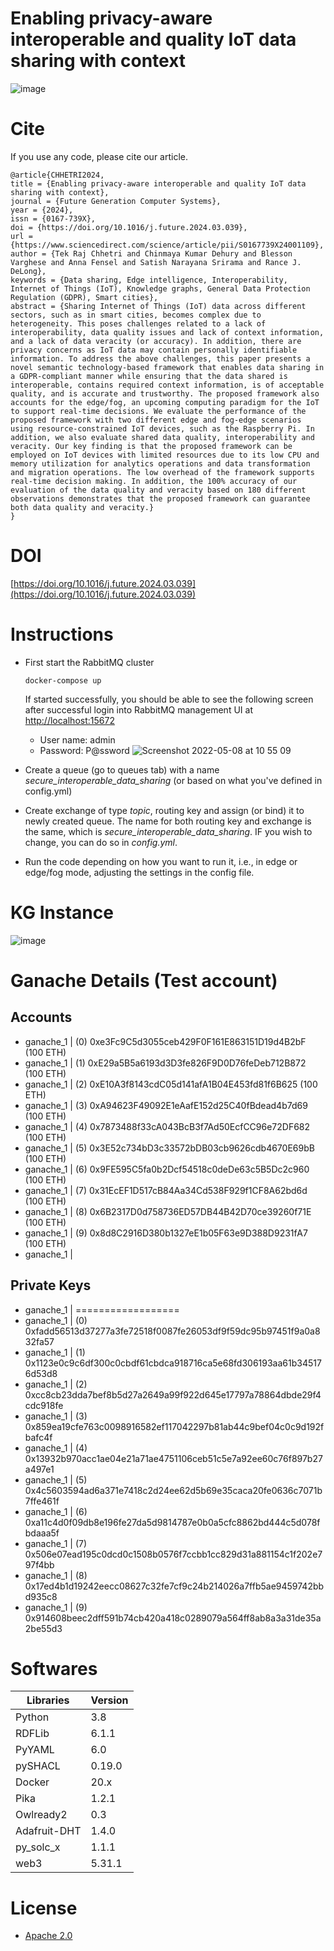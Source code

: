 # Enabling privacy-aware interoperable and quality IoT data sharing with context
![image](https://github.com/tekrajchhetri/secure-interoperable-data-sharing/assets/52251022/2cd71471-2841-4116-956c-e365f2e32557)



# Cite
If you use any code, please cite our article.
```
@article{CHHETRI2024,
title = {Enabling privacy-aware interoperable and quality IoT data sharing with context},
journal = {Future Generation Computer Systems},
year = {2024},
issn = {0167-739X},
doi = {https://doi.org/10.1016/j.future.2024.03.039},
url = {https://www.sciencedirect.com/science/article/pii/S0167739X24001109},
author = {Tek Raj Chhetri and Chinmaya Kumar Dehury and Blesson Varghese and Anna Fensel and Satish Narayana Srirama and Rance J. DeLong},
keywords = {Data sharing, Edge intelligence, Interoperability, Internet of Things (IoT), Knowledge graphs, General Data Protection Regulation (GDPR), Smart cities},
abstract = {Sharing Internet of Things (IoT) data across different sectors, such as in smart cities, becomes complex due to heterogeneity. This poses challenges related to a lack of interoperability, data quality issues and lack of context information, and a lack of data veracity (or accuracy). In addition, there are privacy concerns as IoT data may contain personally identifiable information. To address the above challenges, this paper presents a novel semantic technology-based framework that enables data sharing in a GDPR-compliant manner while ensuring that the data shared is interoperable, contains required context information, is of acceptable quality, and is accurate and trustworthy. The proposed framework also accounts for the edge/fog, an upcoming computing paradigm for the IoT to support real-time decisions. We evaluate the performance of the proposed framework with two different edge and fog-edge scenarios using resource-constrained IoT devices, such as the Raspberry Pi. In addition, we also evaluate shared data quality, interoperability and veracity. Our key finding is that the proposed framework can be employed on IoT devices with limited resources due to its low CPU and memory utilization for analytics operations and data transformation and migration operations. The low overhead of the framework supports real-time decision making. In addition, the 100% accuracy of our evaluation of the data quality and veracity based on 180 different observations demonstrates that the proposed framework can guarantee both data quality and veracity.}
}
  ```
# DOI
[https://doi.org/10.1016/j.future.2024.03.039](https://doi.org/10.1016/j.future.2024.03.039)


# Instructions
- First start the RabbitMQ cluster
  ```
  docker-compose up
  ```
  If started successfully, you should be able to see the following screen after successful login into RabbitMQ management UI at [http://localhost:15672](http://localhost:15672)
  
  - User name: admin
  - Password: P@ssword
  ![Screenshot 2022-05-08 at 10 55 09](https://user-images.githubusercontent.com/52251022/167291400-11a318cc-e278-4ab0-a3b0-61cda9848a90.png)

- Create a queue (go to queues tab) with a name *secure_interoperable_data_sharing*  (or based on what you've defined in config.yml)
- Create exchange of type *topic*, routing key and assign (or bind) it to newly created queue. The name for both routing key and exchange is the same, which is *secure_interoperable_data_sharing*. IF you wish to change, you can do so in *config.yml*.
- Run the code depending on how you want to run it, i.e., in edge or edge/fog mode, adjusting the settings in the config file.

# KG Instance  

![image](https://user-images.githubusercontent.com/52251022/205376587-39024fe0-b5b9-44c8-b22f-3e383b273e6a.png)

# Ganache Details (Test account)
## Accounts 
- ganache_1  | (0) 0xe3Fc9C5d3055ceb429F0F161E863151D19d4B2bF (100 ETH)
- ganache_1  | (1) 0xE29a5B5a6193d3D3fe826F9D0D76feDeb712B872 (100 ETH)
- ganache_1  | (2) 0xE10A3f8143cdC05d141afA1B04E453fd81f6B625 (100 ETH)
- ganache_1  | (3) 0xA94623F49092E1eAafE152d25C40fBdead4b7d69 (100 ETH)
- ganache_1  | (4) 0x7873488f33cA043BcB3f7Ad50EcfCC96e72DF682 (100 ETH)
- ganache_1  | (5) 0x3E52c734bD3c33572bDB03cb9626cdb4670E69bB (100 ETH)
- ganache_1  | (6) 0x9FE595C5fa0b2Dcf54518c0deDe63c5B5Dc2c960 (100 ETH)
- ganache_1  | (7) 0x31EcEF1D517cB84Aa34Cd538F929f1CF8A62bd6d (100 ETH)
- ganache_1  | (8) 0x6B2317D0d758736ED57DB44B42D70ce39260f71E (100 ETH)
- ganache_1  | (9) 0x8d8C2916D380b1327eE1b05F63e9D388D9231fA7 (100 ETH)
- ganache_1  |

## Private Keys
- ganache_1  | ==================
- ganache_1  | (0) 0xfadd56513d37277a3fe72518f0087fe26053df9f59dc95b97451f9a0a832fa57
- ganache_1  | (1) 0x1123e0c9c6df300c0cbdf61cbdca918716ca5e68fd306193aa61b345176d53d8
- ganache_1  | (2) 0xcc8cb23dda7bef8b5d27a2649a99f922d645e17797a78864dbde29f4cdc918fe
- ganache_1  | (3) 0x859ea19cfe763c0098916582ef117042297b81ab44c9bef04c0c9d192fbafc4f
- ganache_1  | (4) 0x13932b970acc1ae04e21a71ae4751106ceb51c5e7a92ee60c76f897b27a497e1
- ganache_1  | (5) 0x4c5603594ad6a371e7418c2d24ee62d5b69e35caca20fe0636c7071b7ffe461f
- ganache_1  | (6) 0xa11c4d0f09db8e196fe27da5d9814787e0b0a5cfc8862bd444c5d078fbdaaa5f
- ganache_1  | (7) 0x506e07ead195c0dcd0c1508b0576f7ccbb1cc829d31a881154c1f202e797f4bb
- ganache_1  | (8) 0x17ed4b1d19242eecc08627c32fe7cf9c24b214026a7ffb5ae9459742bbd935c8
- ganache_1  | (9) 0x914608beec2dff591b74cb420a418c0289079a564ff8ab8a3a31de35a2be55d3


# Softwares
|Libraries|Version|  
|---|---| 
|Python |3.8|  
|RDFLib|6.1.1|  
|PyYAML|6.0|  
|pySHACL|0.19.0|
|Docker|20.x|
|Pika|1.2.1|
|Owlready2|0.3|
|Adafruit-DHT|1.4.0|
|py_solc_x|1.1.1|
|web3|5.31.1|

# License
- [Apache 2.0](https://www.apache.org/licenses/LICENSE-2.0.txt)

